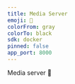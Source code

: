```yaml
---
title: Media Server
emoji: 📡
colorFrom: gray
colorTo: black
sdk: docker
pinned: false
app_port: 8000
---
```


Media server 📡

